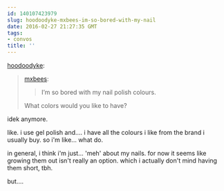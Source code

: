 ```yaml
---
id: 140107423979
slug: hoodoodyke-mxbees-im-so-bored-with-my-nail
date: 2016-02-27 21:27:35 GMT
tags:
- convos
title: ''
---
```

<p><a class="tumblr_blog" href="http://hoodoodyke.tumblr.com/post/140107296664">hoodoodyke</a>:</p>
<blockquote>
<p><a class="tumblr_blog" href="http://mxbees.tumblr.com/post/140102059764">mxbees</a>:</p>
<blockquote>
<p>I’m so bored with my nail polish colours.</p>
</blockquote>
<p>What colors would you like to have?</p>
</blockquote>

idek anymore.

like. i use gel polish and.... i have all the colours i like from the brand i usually buy. so i'm like... what do.

in general, i think i'm just... 'meh' about my nails. for now it seems like growing them out isn't really an option. which i actually don't mind having them short, tbh.

but....

